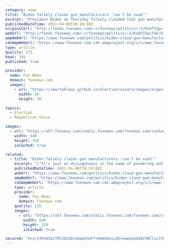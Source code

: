 ```yaml
---
category: news
title: "Biden falsely claims gun manufacturers 'can't be sued'"
excerpt: "President Biden on Thursday falsely claimed that gun manufacturers \"can't be sued.\""
publishedDateTime: 2021-04-08T19:49:39Z
originalUrl: "http://feeds.foxnews.com/~r/foxnews/politics/~3/KsOf15pcfeE/biden-claim-gun-manufacturers-sued-liability-exempt"
webUrl: "http://feeds.foxnews.com/~r/foxnews/politics/~3/KsOf15pcfeE/biden-claim-gun-manufacturers-sued-liability-exempt"
ampWebUrl: "https://www.foxnews.com/politics/biden-claim-gun-manufacturers-sued-liability-exempt.amp"
cdnAmpWebUrl: "https://www-foxnews-com.cdn.ampproject.org/c/s/www.foxnews.com/politics/biden-claim-gun-manufacturers-sued-liability-exempt.amp"
type: article
quality: 175
heat: 195
published: true

provider:
  name: Fox News
  domain: foxnews.com
  images:
    - url: "https://smartableai.github.io/election/assets/images/organizations/foxnews.com-50x50.jpg"
      width: 50
      height: 50

topics:
  - Election
  - Republican Voice

images:
  - url: "https://a57.foxnews.com/static.foxnews.com/foxnews.com/content/uploads/2021/04/640/320/AP21098589790561-1.jpg?ve=1&tl=1"
    width: 640
    height: 320
    isCached: true

related:
  - title: "Biden falsely claims gun manufacturers 'can't be sued'"
    excerpt: "\"It's just so disingenuous in the name of pandering and grandstanding that Joe Biden got up and said all those things that he did, most of which were not true,\" attorney T. Edwin Walker, who is part of the American Council of Second Amendment Lawyers ..."
    publishedDateTime: 2021-04-08T19:53:00Z
    webUrl: "https://www.foxnews.com/politics/biden-claim-gun-manufacturers-sued-liability-exempt"
    ampWebUrl: "https://www.foxnews.com/politics/biden-claim-gun-manufacturers-sued-liability-exempt.amp"
    cdnAmpWebUrl: "https://www-foxnews-com.cdn.ampproject.org/c/s/www.foxnews.com/politics/biden-claim-gun-manufacturers-sued-liability-exempt.amp"
    type: article
    provider:
      name: Fox News
      domain: foxnews.com
    quality: 135
    images:
      - url: "https://a57.foxnews.com/static.foxnews.com/foxnews.com/content/uploads/2021/04/640/320/AP21098589790561-1.jpg?ve=1&tl=1"
        width: 640
        height: 320
        isCached: true

secured: "k+s/xTK4dIbzTMl2DzbDxSmqDoheFf+8HmX8nuL0E+eawZeom5AeTWllui7sEIza08atsT+A9pGShlT9MQ0wxxTMIrm6556U3fKNuZ0hkgxMRe+3/iXHz3rtvaHZc2OTO1Dp9isf/DuOawXxpDnxK3ZUIfFxNhASYNNyiRzmv3nb1ssXem2eQR2GpR2e2AgbqKNLi+g2+091tmDtGzcwssPLKLosMqGbmHu15ttaPDM+nmALxX8FwdzwPCfjS7ELB/+h3LAc1j/oKjgB3yxQ9P4Wk+WlajijFO9VdKecinq1F2gOp9dACKluiDSHG6uj+k5BOt+I4aKSLwC9chLBAbnF0UyWrcPiOZSH4r/escA=;gjlQPjGxnm9Svvs3CDaV3w=="
---
```


